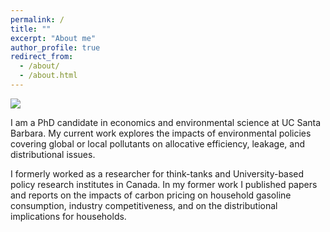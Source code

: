 ```yaml
---
permalink: /
title: ""
excerpt: "About me"
author_profile: true
redirect_from: 
  - /about/
  - /about.html
---
```


<!--<img align="right" src="https://vthivierge.github.io/images/Vincent_Thivierge_003.jpg" alt="Photo" style="width: 210px; border-radius: 10px; padding: 8px 8px 8px 8px"/>-->

![](images/calepa_og.png)

I am a PhD candidate in economics and environmental science at UC Santa Barbara. My current work explores the impacts of environmental policies covering global or local pollutants on allocative efficiency, leakage, and distributional issues.  

I formerly worked as a researcher for think-tanks and University-based policy research institutes in Canada. In my former work I published papers and reports on the impacts of carbon pricing on household gasoline consumption, industry competitiveness, and on the distributional implications for households.
